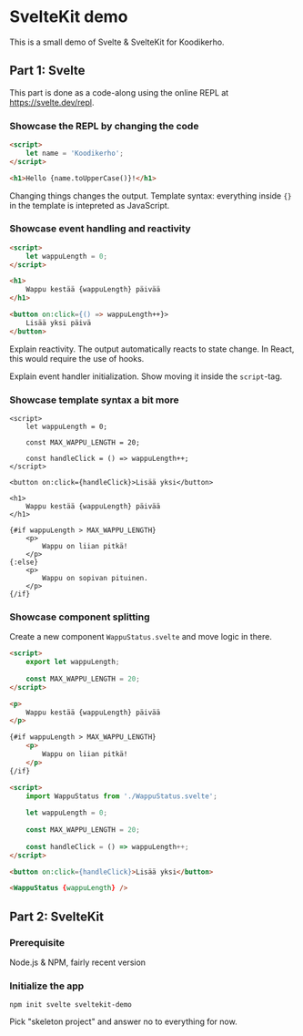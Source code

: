 # SvelteKit demo

This is a small demo of Svelte & SvelteKit for Koodikerho.

## Part 1: Svelte

This part is done as a code-along using the online REPL at https://svelte.dev/repl.

### Showcase the REPL by changing the code

```html
<script>
	let name = 'Koodikerho';
</script>

<h1>Hello {name.toUpperCase()}!</h1>
```

Changing things changes the output.
Template syntax: everything inside `{}` in the template is intepreted as JavaScript.

### Showcase event handling and reactivity

```html
<script>
	let wappuLength = 0;
</script>

<h1>
	Wappu kestää {wappuLength} päivää
</h1>

<button on:click={() => wappuLength++}>
	Lisää yksi päivä
</button>
```

Explain reactivity. The output automatically reacts to state change. 
In React, this would require the use of hooks.

Explain event handler initialization.
Show moving it inside the `script`-tag.

### Showcase template syntax a bit more

```
<script>
	let wappuLength = 0;
	
	const MAX_WAPPU_LENGTH = 20;
	
	const handleClick = () => wappuLength++;
</script>

<button on:click={handleClick}>Lisää yksi</button>

<h1>
	Wappu kestää {wappuLength} päivää
</h1>

{#if wappuLength > MAX_WAPPU_LENGTH}
	<p>
		Wappu on liian pitkä!
	</p>
{:else}
	<p>
		Wappu on sopivan pituinen.
	</p>
{/if}
```

### Showcase component splitting

Create a new component `WappuStatus.svelte` and move logic in there.

```html
<script>
	export let wappuLength;
	
	const MAX_WAPPU_LENGTH = 20;
</script>

<p>
	Wappu kestää {wappuLength} päivää
</p>

{#if wappuLength > MAX_WAPPU_LENGTH}
	<p>
		Wappu on liian pitkä!
	</p>
{/if}
```
```html
<script>
	import WappuStatus from './WappuStatus.svelte';
	
	let wappuLength = 0;
	
	const MAX_WAPPU_LENGTH = 20;
	
	const handleClick = () => wappuLength++;
</script>

<button on:click={handleClick}>Lisää yksi</button>

<WappuStatus {wappuLength} />
```

## Part 2: SvelteKit
### Prerequisite

Node.js & NPM, fairly recent version

### Initialize the app

```
npm init svelte sveltekit-demo
```
Pick "skeleton project" and answer no to everything for now.


